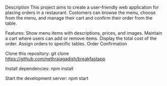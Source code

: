 Description
This project aims to create a user-friendly web application for placing orders in a restaurant. 
Customers can browse the menu, choose from the menu, and manage their cart and confirm their order from the table.

Features:
Show menu items with descriptions, prices, and images.
Maintain a cart where users can add or remove items.
Display the total cost of the order.
Assign orders to specific tables.
Order Confirmation

Clone this repository:
git clone https://github.com/nethrajagadish/breakfastapp

Install dependencies:
npm install

Start the development server:
npm start
